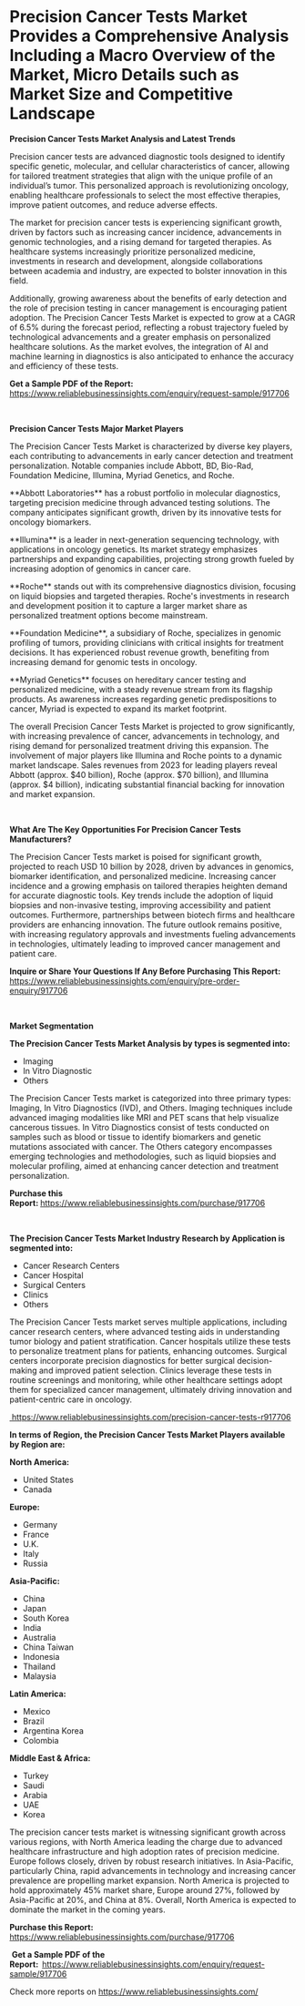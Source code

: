 <p><h1>Precision Cancer Tests Market Provides a Comprehensive Analysis Including a Macro Overview of the Market, Micro Details such as Market Size and Competitive Landscape</h1></p><p><strong>Precision Cancer Tests Market Analysis and Latest Trends</strong></p>
<p><p>Precision cancer tests are advanced diagnostic tools designed to identify specific genetic, molecular, and cellular characteristics of cancer, allowing for tailored treatment strategies that align with the unique profile of an individual’s tumor. This personalized approach is revolutionizing oncology, enabling healthcare professionals to select the most effective therapies, improve patient outcomes, and reduce adverse effects.</p><p>The market for precision cancer tests is experiencing significant growth, driven by factors such as increasing cancer incidence, advancements in genomic technologies, and a rising demand for targeted therapies. As healthcare systems increasingly prioritize personalized medicine, investments in research and development, alongside collaborations between academia and industry, are expected to bolster innovation in this field. </p><p>Additionally, growing awareness about the benefits of early detection and the role of precision testing in cancer management is encouraging patient adoption. The Precision Cancer Tests Market is expected to grow at a CAGR of 6.5% during the forecast period, reflecting a robust trajectory fueled by technological advancements and a greater emphasis on personalized healthcare solutions. As the market evolves, the integration of AI and machine learning in diagnostics is also anticipated to enhance the accuracy and efficiency of these tests.</p></p>
<p><strong>Get a Sample PDF of the Report:&nbsp;</strong> <a href="https://www.reliablebusinessinsights.com/enquiry/request-sample/917706?utm_campaign=2224&utm_medium=2&utm_source=Github&utm_content=ia&utm_term=07032025&utm_id=precision-cancer-tests">https://www.reliablebusinessinsights.com/enquiry/request-sample/917706</a></p>
<p>&nbsp;</p>
<p><strong>Precision Cancer Tests Major Market Players</strong></p>
<p><p>The Precision Cancer Tests Market is characterized by diverse key players, each contributing to advancements in early cancer detection and treatment personalization. Notable companies include Abbott, BD, Bio-Rad, Foundation Medicine, Illumina, Myriad Genetics, and Roche.</p><p>**Abbott Laboratories** has a robust portfolio in molecular diagnostics, targeting precision medicine through advanced testing solutions. The company anticipates significant growth, driven by its innovative tests for oncology biomarkers.</p><p>**Illumina** is a leader in next-generation sequencing technology, with applications in oncology genetics. Its market strategy emphasizes partnerships and expanding capabilities, projecting strong growth fueled by increasing adoption of genomics in cancer care.</p><p>**Roche** stands out with its comprehensive diagnostics division, focusing on liquid biopsies and targeted therapies. Roche's investments in research and development position it to capture a larger market share as personalized treatment options become mainstream.</p><p>**Foundation Medicine**, a subsidiary of Roche, specializes in genomic profiling of tumors, providing clinicians with critical insights for treatment decisions. It has experienced robust revenue growth, benefiting from increasing demand for genomic tests in oncology.</p><p>**Myriad Genetics** focuses on hereditary cancer testing and personalized medicine, with a steady revenue stream from its flagship products. As awareness increases regarding genetic predispositions to cancer, Myriad is expected to expand its market footprint.</p><p>The overall Precision Cancer Tests Market is projected to grow significantly, with increasing prevalence of cancer, advancements in technology, and rising demand for personalized treatment driving this expansion. The involvement of major players like Illumina and Roche points to a dynamic market landscape. Sales revenues from 2023 for leading players reveal Abbott (approx. $40 billion), Roche (approx. $70 billion), and Illumina (approx. $4 billion), indicating substantial financial backing for innovation and market expansion.</p></p>
<p>&nbsp;</p>
<p><strong>What Are The Key Opportunities For Precision Cancer Tests Manufacturers?</strong></p>
<p><p>The Precision Cancer Tests market is poised for significant growth, projected to reach USD 10 billion by 2028, driven by advances in genomics, biomarker identification, and personalized medicine. Increasing cancer incidence and a growing emphasis on tailored therapies heighten demand for accurate diagnostic tools. Key trends include the adoption of liquid biopsies and non-invasive testing, improving accessibility and patient outcomes. Furthermore, partnerships between biotech firms and healthcare providers are enhancing innovation. The future outlook remains positive, with increasing regulatory approvals and investments fueling advancements in technologies, ultimately leading to improved cancer management and patient care.</p></p>
<p><strong>Inquire or Share Your Questions If Any Before Purchasing This Report:</strong> <a href="https://www.reliablebusinessinsights.com/enquiry/pre-order-enquiry/917706?utm_campaign=2224&utm_medium=2&utm_source=Github&utm_content=ia&utm_term=07032025&utm_id=precision-cancer-tests">https://www.reliablebusinessinsights.com/enquiry/pre-order-enquiry/917706</a></p>
<p>&nbsp;</p>
<p><strong>Market Segmentation</strong></p>
<p><strong>The Precision Cancer Tests Market Analysis by types is segmented into:</strong></p>
<p><ul><li>Imaging</li><li>In Vitro Diagnostic</li><li>Others</li></ul></p>
<p><p>The Precision Cancer Tests market is categorized into three primary types: Imaging, In Vitro Diagnostics (IVD), and Others. Imaging techniques include advanced imaging modalities like MRI and PET scans that help visualize cancerous tissues. In Vitro Diagnostics consist of tests conducted on samples such as blood or tissue to identify biomarkers and genetic mutations associated with cancer. The Others category encompasses emerging technologies and methodologies, such as liquid biopsies and molecular profiling, aimed at enhancing cancer detection and treatment personalization.</p></p>
<p><strong>Purchase this Report:&nbsp;</strong><a href="https://www.reliablebusinessinsights.com/purchase/917706?utm_campaign=2224&utm_medium=2&utm_source=Github&utm_content=ia&utm_term=07032025&utm_id=precision-cancer-tests">https://www.reliablebusinessinsights.com/purchase/917706</a></p>
<p>&nbsp;</p>
<p><strong>The Precision Cancer Tests Market Industry Research by Application is segmented into:</strong></p>
<p><ul><li>Cancer Research Centers</li><li>Cancer Hospital</li><li>Surgical Centers</li><li>Clinics</li><li>Others</li></ul></p>
<p><p>The Precision Cancer Tests market serves multiple applications, including cancer research centers, where advanced testing aids in understanding tumor biology and patient stratification. Cancer hospitals utilize these tests to personalize treatment plans for patients, enhancing outcomes. Surgical centers incorporate precision diagnostics for better surgical decision-making and improved patient selection. Clinics leverage these tests in routine screenings and monitoring, while other healthcare settings adopt them for specialized cancer management, ultimately driving innovation and patient-centric care in oncology.</p></p>
<p><a href="https://www.reliablebusinessinsights.com/precision-cancer-tests-r917706?utm_campaign=2224&utm_medium=2&utm_source=Github&utm_content=ia&utm_term=07032025&utm_id=precision-cancer-tests">&nbsp;https://www.reliablebusinessinsights.com/precision-cancer-tests-r917706</a></p>
<p><strong>In terms of Region, the Precision Cancer Tests Market Players available by Region are:</strong></p>
<p>
    <p> <strong> North America: </strong>
        <ul>
            <li>United States</li>
            <li>Canada</li>
        </ul>
        </p> 
    <p> <strong> Europe: </strong>
        <ul>
            <li>Germany</li>
            <li>France</li>
            <li>U.K.</li>
            <li>Italy</li>
            <li>Russia</li>
        </ul>
        </p> 
    <p> <strong> Asia-Pacific: </strong>
        <ul>
            <li>China</li>
            <li>Japan</li>
            <li>South Korea</li>
            <li>India</li>
            <li>Australia</li>
            <li>China Taiwan</li>
            <li>Indonesia</li>
            <li>Thailand</li>
            <li>Malaysia</li>
        </ul>
        </p> 
    <p> <strong> Latin America: </strong>
        <ul>
            <li>Mexico</li>
            <li>Brazil</li>
            <li>Argentina Korea</li>
            <li>Colombia</li>
        </ul>
        </p> 
    <p> <strong> Middle East & Africa: </strong>
        <ul>
            <li>Turkey</li>
            <li>Saudi</li>
            <li>Arabia</li>
            <li>UAE</li>
            <li>Korea</li>
        </ul>
    </p>
    </p>
<p><p>The precision cancer tests market is witnessing significant growth across various regions, with North America leading the charge due to advanced healthcare infrastructure and high adoption rates of precision medicine. Europe follows closely, driven by robust research initiatives. In Asia-Pacific, particularly China, rapid advancements in technology and increasing cancer prevalence are propelling market expansion. North America is projected to hold approximately 45% market share, Europe around 27%, followed by Asia-Pacific at 20%, and China at 8%. Overall, North America is expected to dominate the market in the coming years.</p></p>
<p><strong>Purchase this Report: </strong><a href="https://www.reliablebusinessinsights.com/purchase/917706?utm_campaign=2224&utm_medium=2&utm_source=Github&utm_content=ia&utm_term=07032025&utm_id=precision-cancer-tests">https://www.reliablebusinessinsights.com/purchase/917706</a></p>
<p>&nbsp;<strong>Get a Sample PDF of the Report:&nbsp;&nbsp;</strong><a href="https://www.reliablebusinessinsights.com/enquiry/request-sample/917706?utm_campaign=2224&utm_medium=2&utm_source=Github&utm_content=ia&utm_term=07032025&utm_id=precision-cancer-tests">https://www.reliablebusinessinsights.com/enquiry/request-sample/917706</a></p>
<p><strong></strong></p>
<p>Check more reports on <a href="https://www.reliablebusinessinsights.com/?utm_campaign=2224&utm_medium=2&utm_source=Github&utm_content=ia&utm_term=07032025&utm_id=precision-cancer-tests">https://www.reliablebusinessinsights.com/</a></p>